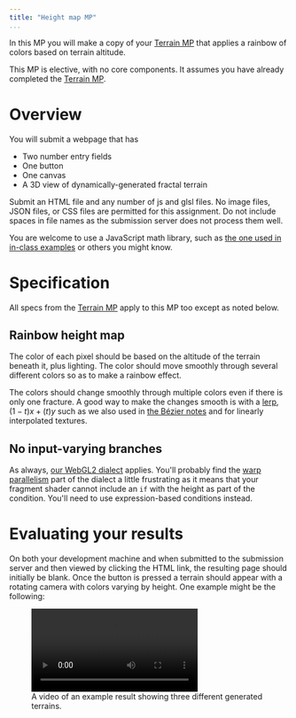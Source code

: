 ```yaml
---
title: "Height map MP"
...
```


In this MP you will make a copy of your [Terrain MP](terrain.html) that applies a rainbow of colors based on terrain altitude.

This MP is elective, with no core components.
It assumes you have already completed the [Terrain MP](terrain.html).

# Overview

You will submit a webpage that has

- Two number entry fields
- One button
- One canvas
- A 3D view of dynamically-generated fractal terrain

Submit an HTML file and any number of js and glsl files. No image files, JSON files, or CSS files are permitted for this assignment.
Do not include spaces in file names as the submission server does not process them well.

You are welcome to use a JavaScript math library, such as [the one used in in-class examples](../code/math.js) or others you might know.

# Specification

All specs from the [Terrain MP](terrain.html) apply to this MP too except as noted below.

## Rainbow height map

The color of each pixel should be based on the altitude of the terrain beneath it, plus lighting.
The color should move smoothly through several different colors so as to make a rainbow effect.

The colors should change smoothly through multiple colors even if there is only one fracture.
A good way to make the changes smooth is with a [lerp](../text/lerp.html),
$(1-t)x + (t)y$
such as we also used in [the Bézier notes](../text/bezier.html)
and for linearly interpolated textures.

## No input-varying branches

As always, [our WebGL2 dialect](../text/dialect.html) applies.
You'll probably find the [warp parallelism](../text/dialect.html#warp-parallelism) part of the dialect a little frustrating
as it means that your fragment shader cannot include an `if` with the height as part of the condition.
You'll need to use expression-based conditions instead.


# Evaluating your results

On both your development machine
and when submitted to the submission server and then viewed by clicking the HTML link,
the resulting page should initially be blank.
Once the button is pressed a terrain should appear with a rotating camera with colors varying by height.
One example might be the following:

<figure>
<video controls autoplay loop>
<source src="vid/height-map.webm" type="video/webm"/>
<source src="vid/height-map.mp4" type="video/mp4"/>
</video>
<figcaption>
A video of an example result showing three different generated terrains.
</figcaption>
</figure>

